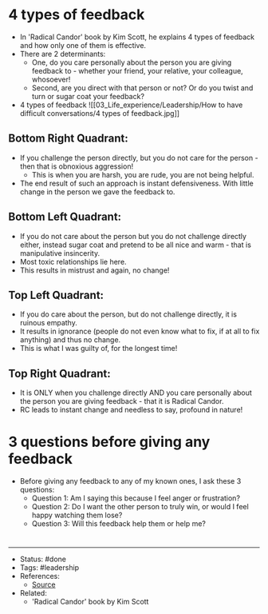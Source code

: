 # 4 types of feedback
- In 'Radical Candor' book by Kim Scott, he explains 4 types of feedback and how only one of them is effective.
- There are 2 determinants:
	- One, do you care personally about the person you are giving feedback to - whether your friend, your relative, your colleague, whosoever!
	- Second, are you direct with that person or not? Or do you twist and turn or sugar coat your feedback?
- 4 types of feedback
![[03_Life_experience/Leadership/How to have difficult conversations/4 types of feedback.jpg]]

## Bottom Right Quadrant:
- If you challenge the person directly, but you do not care for the person - then that is obnoxious aggression!
	- This is when you are harsh, you are rude, you are not being helpful.
- The end result of such an approach is instant defensiveness. With little change in the person we gave the feedback to.

## Bottom Left Quadrant:
- If you do not care about the person but you do not challenge directly either, instead sugar coat and pretend to be all nice and warm - that is manipulative insincerity.
- Most toxic relationships lie here.
- This results in mistrust and again, no change!

## Top Left Quadrant:
- If you do care about the person, but do not challenge directly, it is ruinous empathy.
- It results in ignorance (people do not even know what to fix, if at all to fix anything) and thus no change.
- This is what I was guilty of, for the longest time!

## Top Right Quadrant:
- It is ONLY when you challenge directly AND you care personally about the person you are giving feedback - that it is Radical Candor.
- RC leads to instant change and needless to say, profound in nature!

# 3 questions before giving any feedback
- Before giving any feedback to any of my known ones, I ask these 3 questions:
	- Question 1: Am I saying this because I feel anger or frustration?
	- Question 2: Do I want the other person to truly win, or would I feel happy watching them lose?
	- Question 3: Will this feedback help them or help me?

#
---
- Status: #done
- Tags: #leadership 
- References:
	- [Source](https://twitter.com/warikoo/status/1585933232196923392)
- Related:
	- 'Radical Candor' book by Kim Scott